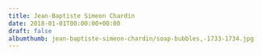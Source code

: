 ```yaml
---
title: Jean-Baptiste Simeon Chardin
date: 2018-01-01T00:00:00+00:00
draft: false
albumthumb: jean-baptiste-simeon-chardin/soap-bubbles,-1733-1734.jpg
---
```

